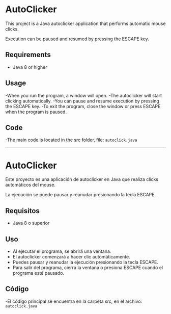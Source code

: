 # AutoClicker

This project is a Java autoclicker application that performs automatic mouse clicks.

Execution can be paused and resumed by pressing the ESCAPE key.

## Requirements

- Java 8 or higher

## Usage

-When you run the program, a window will open.
-The autoclicker will start clicking automatically.
-You can pause and resume execution by pressing the ESCAPE key.
-To exit the program, close the window or press ESCAPE when the program is paused.

## Code

-The main code is located in the src folder, file: `autoclick.java`

-----------------------------------------------------------------------------------------------


# AutoClicker

Este proyecto es una aplicación de autoclicker en Java que realiza clicks automáticos del mouse. 

La ejecución se puede pausar y reanudar presionando la tecla ESCAPE.

## Requisitos

- Java 8 o superior

## Uso

- Al ejecutar el programa, se abrirá una ventana.
- El autoclicker comenzará a hacer clic automáticamente.
- Puedes pausar y reanudar la ejecución presionando la tecla ESCAPE.
- Para salir del programa, cierra la ventana o presiona ESCAPE cuando el programa esté pausado.

## Código

-El código principal se encuentra en la carpeta src, en el archivo: `autoclick.java`
